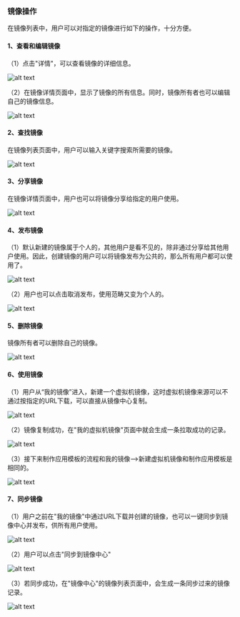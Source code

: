 ### 镜像操作
在镜像列表中，用户可以对指定的镜像进行如下的操作，十分方便。

#### 1、查看和编辑镜像
（1）点击"详情"，可以查看镜像的详细信息。

![alt text](./mirrorcentor09.png)

（2）在镜像详情页面中，显示了镜像的所有信息。同时，镜像所有者也可以编辑自己的镜像信息。

![alt text](./mirrorcentor10.png)

#### 2、查找镜像
在镜像列表页面中，用户可以输入关键字搜索所需要的镜像。

![alt text](./mirrorcentor11.png)

#### 3、分享镜像
在镜像详情页面中，用户也可以将镜像分享给指定的用户使用。

![alt text](./mirrorcentor12.png)

#### 4、发布镜像
（1）默认新建的镜像属于个人的，其他用户是看不见的，除非通过分享给其他用户使用。因此，创建镜像的用户可以将镜像发布为公共的，那么所有用户都可以使用了。

![alt text](./mirrorcentor13.png)

（2）用户也可以点击取消发布，使用范畴又变为个人的。

![alt text](./mirrorcentor14.png)

#### 5、删除镜像
镜像所有者可以删除自己的镜像。

![alt text](./mirrorcentor15.png)

#### 6、使用镜像
（1）用户从“我的镜像”进入，新建一个虚拟机镜像，这时虚拟机镜像来源可以不通过按指定的URL下载，可以直接从镜像中心复制。

![alt text](./mirrorcentor16.png)

（2）镜像复制成功，在"我的虚拟机镜像"页面中就会生成一条拉取成功的记录。

![alt text](./mirrorcentor17.png)

（3）接下来制作应用模板的流程和我的镜像——>新建虚拟机镜像和制作应用模板是相同的。

![alt text](./mirrorcentor18.png)

#### 7、同步镜像
（1）用户之前在"我的镜像"中通过URL下载并创建的镜像，也可以一键同步到镜像中心并发布，供所有用户使用。

![alt text](./mirrorcentor19.png)

（2）用户可以点击"同步到镜像中心"

![alt text](./mirrorcentor20.png)

（3）若同步成功，在"镜像中心"的镜像列表页面中，会生成一条同步过来的镜像记录。

![alt text](./mirrorcentor21.png)
